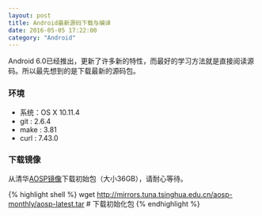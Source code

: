 ```yaml
---
layout: post
title: Android最新源码下载与编译
date: 2016-05-05 17:22:00
category: "Android"
---
```


Android 6.0已经推出，更新了许多新的特性，而最好的学习方法就是直接阅读源码。所以最先想到的是下载最新的源码包。

### 环境
- 系统：OS X 10.11.4
- git : 2.6.4
- make : 3.81
- curl : 7.43.0

### 下载镜像
从清华[AOSP镜像](https://mirrors.tuna.tsinghua.edu.cn/help/AOSP/)下载初始包（大小36GB），请耐心等待。

{% highlight shell %}
wget http://mirrors.tuna.tsinghua.edu.cn/aosp-monthly/aosp-latest.tar # 下载初始化包
{% endhighlight %}
